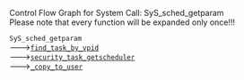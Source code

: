 Control Flow Graph for System Call: SyS_sched_getparam  
Please note that every function will be expanded only once!!! 

`SyS_sched_getparam`  
--->[`find_task_by_vpid`](https://elixir.bootlin.com/linux/v4.14.62/ident/find_task_by_vpid)  
--->[`security_task_getscheduler`](https://elixir.bootlin.com/linux/v4.14.62/ident/security_task_getscheduler)  
--->[`_copy_to_user`](https://elixir.bootlin.com/linux/v4.14.62/ident/_copy_to_user)  
